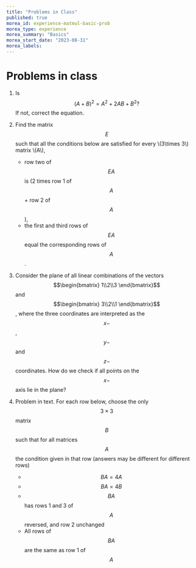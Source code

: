 ```yaml
---
title: "Problems in Class"
published: true
morea_id: experience-matmul-basic-prob
morea_type: experience
morea_summary: "Basics"
morea_start_date: "2023-08-31"
morea_labels:
---
```


# Problems in class

1. Is $$(A+B)^2 = A^2 + 2 AB + B^2?$$ If not, correct the equation.

2. Find the matrix $$E$$ such that all the conditions below are satisfied for every \\(3\times 3\\) matrix \\(A\\),
    * row two of $$EA$$ is (2 times row 1 of $$A$$ + row 2 of $$A$$),
	* the first and third rows of $$EA$$ equal the corresponding rows
of $$A$$.

4. Consider the plane of all linear combinations of the vectors
$$\begin{bmatrix} 1\\2\\3 \end{bmatrix}$$ and $$\begin{bmatrix}
3\\2\\1 \end{bmatrix}$$, where the three coordinates are interpreted
as the $$x-$$, $$y-$$ and $$z-$$ coordinates. How do we check if all
points on the $$x-$$axis lie in the plane?

5. Problem in text. For each row below, choose the only $$3\times 3$$ matrix $$B$$ such that
for all matrices $$A$$ the condition given in that row (answers may be different for different rows)
   * $$BA = 4A$$
   * $$BA = 4B$$
   * $$BA$$ has rows 1 and 3 of $$A$$ reversed, and row 2 unchanged
   * All rows of $$BA$$ are the same as row 1 of $$A$$

